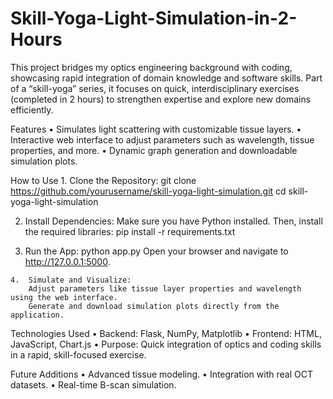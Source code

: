 # Skill-Yoga-Light-Simulation-in-2-Hours
This project bridges my optics engineering background with coding, showcasing rapid integration of domain knowledge and software skills. Part of a “skill-yoga” series, it focuses on quick, interdisciplinary exercises (completed in 2 hours) to strengthen expertise and explore new domains efficiently.

Features
	•	Simulates light scattering with customizable tissue layers.
	•	Interactive web interface to adjust parameters such as wavelength, tissue properties, and more.
	•	Dynamic graph generation and downloadable simulation plots.

How to Use
	1.	Clone the Repository:
       git clone https://github.com/yourusername/skill-yoga-light-simulation.git
       cd skill-yoga-light-simulation

  2. 	Install Dependencies:
      Make sure you have Python installed. Then, install the required libraries:
     	pip install -r requirements.txt

  3.  Run the App:
      python app.py
      Open your browser and navigate to http://127.0.0.1:5000.

	4.	Simulate and Visualize:
	    Adjust parameters like tissue layer properties and wavelength using the web interface.
	    Generate and download simulation plots directly from the application.

  Technologies Used
	•	Backend: Flask, NumPy, Matplotlib
	•	Frontend: HTML, JavaScript, Chart.js
	•	Purpose: Quick integration of optics and coding skills in a rapid, skill-focused exercise.


  Future Additions
	•	Advanced tissue modeling.
	•	Integration with real OCT datasets.
	•	Real-time B-scan simulation.

